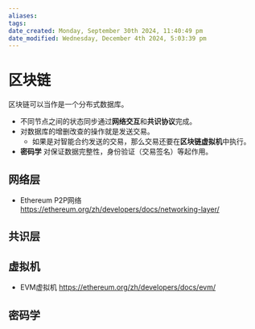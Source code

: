 ```yaml
---
aliases: 
tags: 
date_created: Monday, September 30th 2024, 11:40:49 pm
date_modified: Wednesday, December 4th 2024, 5:03:39 pm
---
```


# 区块链

区块链可以当作是一个分布式数据库。

- 不同节点之间的状态同步通过**网络交互**和**共识协议**完成。
- 对数据库的增删改查的操作就是发送交易。
    - 如果是对智能合约发送的交易，那么交易还要在**区块链虚拟机**中执行。
- **密码学** 对保证数据完整性，身份验证（交易签名）等起作用。

## 网络层

- Ethereum P2P网络 <https://ethereum.org/zh/developers/docs/networking-layer/>

## 共识层

## 虚拟机

- EVM虚拟机 <https://ethereum.org/zh/developers/docs/evm/>

## 密码学

